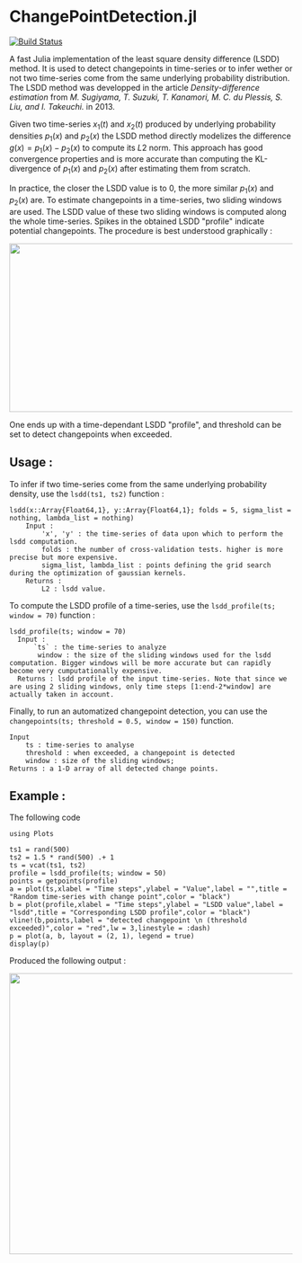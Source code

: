 # ChangePointDetection.jl
[![Build Status](https://travis-ci.com/johncwok/ChangePointDetection.jl.svg?branch=master)](https://travis-ci.com/johncwok/ChangePointDetection.jl)

A fast Julia implementation of the least square density difference (LSDD) method. It is used to detect changepoints in time-series or to infer wether or not two time-series come from the same underlying probability distribution. The LSDD method was developped in the article *Density-difference estimation* from *M. Sugiyama, T. Suzuki, T. Kanamori, M. C. du Plessis, S. Liu, and I. Takeuchi.* in 2013.



Given two time-series $x_{1}(t)$ and $x_{2}(t)$ produced by underlying probability densities $p_{1}(x)$ and $p_{2}(x)$ the LSDD method directly modelizes the difference $g(x) = p_{1}(x) - p_{2}(x)$ to compute its $L2$ norm. This approach has good convergence properties and is more accurate than computing the KL-divergence of $p_{1}(x)$ and $p_{2}(x)$ after estimating them from scratch.

In practice, the closer the LSDD value is to 0, the more similar $p_{1}(x)$ and $p_{2}(x)$ are. To estimate changepoints in a time-series, two sliding windows are used. The LSDD value of these two sliding windows is computed along the whole time-series. Spikes in the obtained LSDD "profile" indicate potential changepoints. The procedure is best understood graphically :

<p align="center">
  <img width="600" height="300" src="https://github.com/CNelias/ChangePointDetection.jl/assets/34754896/2fd26b6b-e465-4dbe-8c2d-f2e844946fd6">
</p>

One ends up with a time-dependant LSDD "profile", and threshold can be set to detect changepoints when exceeded.

## Usage :

To infer if two time-series come from the same underlying probability density, use the ```lsdd(ts1, ts2)``` function :
```
lsdd(x::Array{Float64,1}, y::Array{Float64,1}; folds = 5, sigma_list = nothing, lambda_list = nothing)
    Input :
        'x', 'y' : the time-series of data upon which to perform the lsdd computation.
        folds : the number of cross-validation tests. higher is more precise but more expensive.
        sigma_list, lambda_list : points defining the grid search during the optimization of gaussian kernels.
    Returns :
        L2 : lsdd value.
```

To compute the LSDD profile of a time-series, use the ```lsdd_profile(ts; window = 70)``` function :
```
lsdd_profile(ts; window = 70)
  Input :
      `ts` : the time-series to analyze
       window : the size of the sliding windows used for the lsdd computation. Bigger windows will be more accurate but can rapidly become very cumputationally expensive.
  Returns : lsdd profile of the input time-series. Note that since we are using 2 sliding windows, only time steps [1:end-2*window] are actually taken in account.  
```
Finally, to run an automatized changepoint detection, you can use the ```changepoints(ts; threshold = 0.5, window = 150)``` function.
```
Input
    ts : time-series to analyse
    threshold : when exceeded, a changepoint is detected
    window : size of the sliding windows;
Returns : a 1-D array of all detected change points.
```
## Example :
The following code 
```
using Plots

ts1 = rand(500)
ts2 = 1.5 * rand(500) .+ 1
ts = vcat(ts1, ts2)
profile = lsdd_profile(ts; window = 50)
points = getpoints(profile)
a = plot(ts,xlabel = "Time steps",ylabel = "Value",label = "",title = "Random time-series with change point",color = "black")
b = plot(profile,xlabel = "Time steps",ylabel = "LSDD value",label = "lsdd",title = "Corresponding LSDD profile",color = "black")
vline!(b,points,label = "detected changepoint \n (threshold exceeded)",color = "red",lw = 3,linestyle = :dash)
p = plot(a, b, layout = (2, 1), legend = true)
display(p)
```
Produced the following output :
<p align="center">
  <img width="800" height="500" src="https://user-images.githubusercontent.com/34754896/85133006-2bbee700-b23a-11ea-8478-203e90fdf1a4.PNG">
</p>

